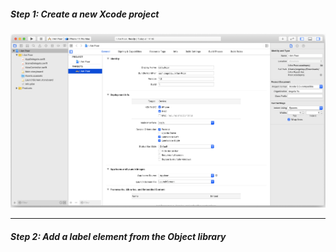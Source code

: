<h5>Step 1: Create a new Xcode project</h5>

<img src="./step 1 create new project.png" />

---

<h5>Step 2: Add a label element from the Object library</h5>
